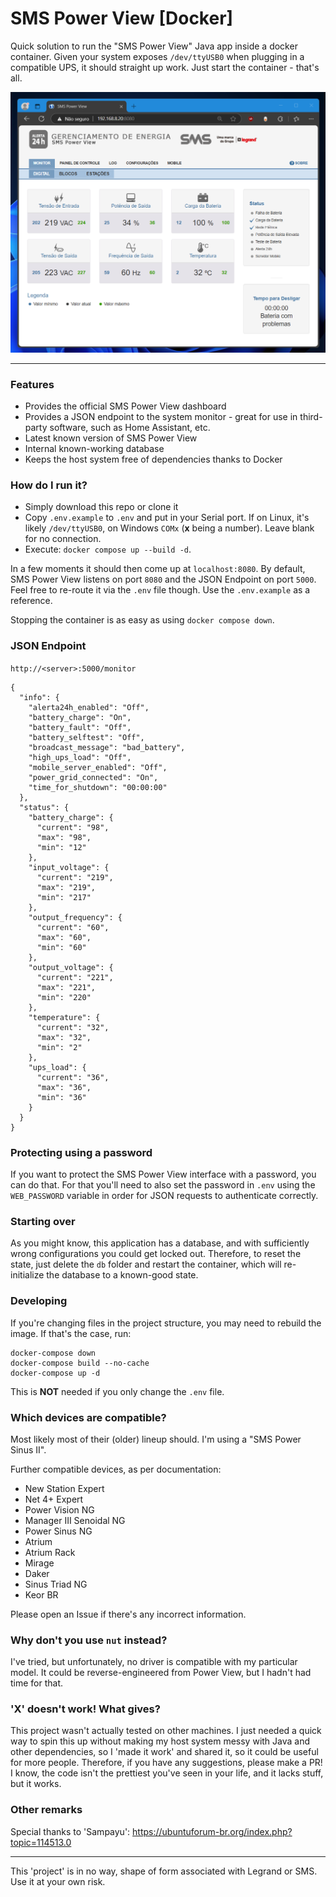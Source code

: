 # SMS Power View [Docker]

Quick solution to run the "SMS Power View" Java app inside a docker container.
Given your system exposes `/dev/ttyUSB0` when plugging in a compatible UPS, it should straight up work. Just start the container - that's all.

![smspowerview](https://github.com/Fusseldieb/sms_powerview_docker/blob/main/powerview_preview.png)

---

### Features

- Provides the official SMS Power View dashboard
- Provides a JSON endpoint to the system monitor - great for use in third-party software, such as Home Assistant, etc.
- Latest known version of SMS Power View
- Internal known-working database
- Keeps the host system free of dependencies thanks to Docker

### How do I run it?
- Simply download this repo or clone it
- Copy `.env.example` to `.env` and put in your Serial port. If on Linux, it's likely `/dev/ttyUSB0`, on Windows `COMx` (**x** being a number). Leave blank for no connection.
- Execute: `docker compose up --build -d`.

In a few moments it should then come up at `localhost:8080`. By default, SMS Power View listens on port `8080` and the JSON Endpoint on port `5000`. Feel free to re-route it via the `.env` file though. Use the `.env.example` as a reference.

Stopping the container is as easy as using `docker compose down`.

### JSON Endpoint

`http://<server>:5000/monitor`

```
{
  "info": {
    "alerta24h_enabled": "Off",
    "battery_charge": "On",
    "battery_fault": "Off",
    "battery_selftest": "Off",
    "broadcast_message": "bad_battery",
    "high_ups_load": "Off",
    "mobile_server_enabled": "Off",
    "power_grid_connected": "On",
    "time_for_shutdown": "00:00:00"
  },
  "status": {
    "battery_charge": {
      "current": "98",
      "max": "98",
      "min": "12"
    },
    "input_voltage": {
      "current": "219",
      "max": "219",
      "min": "217"
    },
    "output_frequency": {
      "current": "60",
      "max": "60",
      "min": "60"
    },
    "output_voltage": {
      "current": "221",
      "max": "221",
      "min": "220"
    },
    "temperature": {
      "current": "32",
      "max": "32",
      "min": "2"
    },
    "ups_load": {
      "current": "36",
      "max": "36",
      "min": "36"
    }
  }
}
```

### Protecting using a password
If you want to protect the SMS Power View interface with a password, you can do that. For that you'll need to also set the password in `.env` using the `WEB_PASSWORD` variable in order for JSON requests to authenticate correctly. 

### Starting over
As you might know, this application has a database, and with sufficiently wrong configurations you could get locked out. Therefore, to reset the state, just delete the `db` folder and restart the container, which will re-initialize the database to a known-good state.

### Developing
If you're changing files in the project structure, you may need to rebuild the image. If that's the case, run:
```
docker-compose down
docker-compose build --no-cache
docker-compose up -d
```
This is **NOT** needed if you only change the `.env` file.

### Which devices are compatible?
Most likely most of their (older) lineup should. I'm using a "SMS Power Sinus II".

Further compatible devices, as per documentation: 
- New Station Expert
- Net 4+ Expert
- Power Vision NG
- Manager III Senoidal NG
- Power Sinus NG
- Atrium
- Atrium Rack
- Mirage
- Daker
- Sinus Triad NG
- Keor BR

Please open an Issue if there's any incorrect information.

### Why don't you use `nut` instead?
I've tried, but unfortunately, no driver is compatible with my particular model. It could be reverse-engineered from Power View, but I hadn't had time for that. 

### 'X' doesn't work! What gives?
This project wasn't actually tested on other machines. I just needed a quick way to spin this up without making my host system messy with Java and other dependencies, so I 'made it work' and shared it, so it could be useful for more people.
Therefore, if you have any suggestions, please make a PR!
I know, the code isn't the prettiest you've seen in your life, and it lacks stuff, but it works.

### Other remarks
Special thanks to 'Sampayu': https://ubuntuforum-br.org/index.php?topic=114513.0

---

This 'project' is in no way, shape of form associated with Legrand or SMS. Use it at your own risk.
